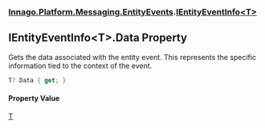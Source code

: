 ### [Innago\.Platform\.Messaging\.EntityEvents](../index.md 'Innago\.Platform\.Messaging\.EntityEvents').[IEntityEventInfo&lt;T&gt;](index.md 'Innago\.Platform\.Messaging\.EntityEvents\.IEntityEventInfo\<T\>')

## IEntityEventInfo\<T\>\.Data Property

Gets the data associated with the entity event\.
This represents the specific information tied to the context of the event\.

```csharp
T? Data { get; }
```

#### Property Value
[T](index.md#Innago.Platform.Messaging.EntityEvents.IEntityEventInfo_T_.T 'Innago\.Platform\.Messaging\.EntityEvents\.IEntityEventInfo\<T\>\.T')